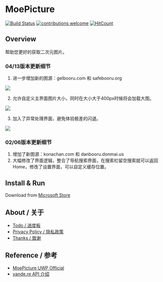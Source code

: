 # MoePicture
[![Build Status](https://jskyzero.visualstudio.com/MoePicture/_apis/build/status/MoePicture-UWP-CI)](https://jskyzero.visualstudio.com/MoePicture/_build/latest?definitionId=1) [![contributions welcome](https://img.shields.io/badge/contributions-welcome-brightgreen.svg?style=flat)](https://github.com/Sushiscript/sushiscrip/issues) [![HitCount](http://hits.dwyl.io/jskyzero/MoePicture.svg)](http://hits.dwyl.io/jskyzero/MoePicture)

## Overview

帮助您更好的获取二次元图片。

### 04/13版本更新细节
1. 进一步增加新的图源：gelbooru.com 和 safebooru.org

![](https://jskyzero.github.io/MoePicture/assets/images/18.spring/1.gif)

2. 允许自定义主界面图片大小，同时在大小大于400px时候将会加载大图。

![](https://jskyzero.github.io/MoePicture/assets/images/18.spring/2.gif)

3. 加入了异常处理界面，避免体验极差的闪退。

![](https://jskyzero.github.io/MoePicture/assets/images/18.spring/3.gif)

### 02/06版本更新细节
1. 增加了新图源：konachan.com 和 danbooru.donmai.us
2. 大幅修改了界面逻辑，整合了导航搜索界面，在搜索栏留空搜索就可以返回Home，修改了设置界面，可以自定义缓存位置。

<!-- + 增加了新图源：konachan.com 和 danbooru.donmai.us

![](https://jskyzero.github.io//MoePicture/assets/images/17.winter/1.gif)

+ 新的页面布局

![](https://jskyzero.github.io//MoePicture/assets/images/17.winter/2.gif)

+ 修改了设置界面，可以自定义缓存位置。

![](https://jskyzero.github.io//MoePicture/assets/images/17.winter/3.gif) -->

<!--
### 11/27版本UI界面更新细节

+ Acrylic Material

![](https://jskyzero.github.io//MoePicture/assets/images/gif/1.gif)

+ Reveal Highlight 

![](https://jskyzero.github.io//MoePicture/assets/images/gif/2.gif)

+ New Pane Background

![](https://jskyzero.github.io//MoePicture/assets/images/gif/3.gif)

### 06/18版本UI界面
![](https://jskyzero.github.io/MoePicture/assets/images/6.18.1.png)
![](https://jskyzero.github.io/MoePicture/assets/images/6.18.5.png)

-->

## Install & Run

Download from [Microsoft Store](https://www.microsoft.com/zh-cn/store/p/moepicture/9n7qlfkl7zrh?rtc=1)


## About / 关于

+ [Todo / 进度板](https://github.com/jskyzero/MoePicture/projects/1)
+ [Privacy Policy / 隐私政策](https://jskyzero.github.io/MoePicture/2018/03/28/privacy_policy.html)
+ [Thanks / 致谢](https://jskyzero.github.io/MoePicture/2017/06/18/thanks.html)


## Reference / 参考

+ [MoePicture UWP Official](https://jskyzero.github.io/MoePicture/)
+ [yande.re API 介绍](https://jskyzero.github.io/MoePicture/2017/05/12/API.html)
